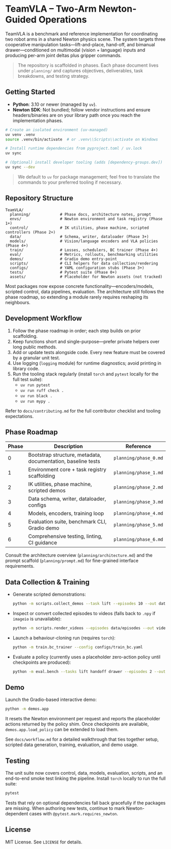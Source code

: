 # TeamVLA – Two-Arm Newton-Guided Operations

TeamVLA is a benchmark and reference implementation for coordinating two robot arms in a shared Newton physics scene. The system targets three cooperative manipulation tasks—lift-and-place, hand-off, and bimanual drawer—conditioned on multimodal (vision + language) inputs and producing per-arm joint deltas plus gripper commands.

> The repository is scaffolded in phases. Each phase document lives under `planning/` and captures objectives, deliverables, task breakdowns, and testing strategy.

## Getting Started

- **Python**: 3.10 or newer (managed by `uv`).  
- **Newton SDK**: Not bundled; follow vendor instructions and ensure headers/binaries are on your library path once you reach the implementation phases.

```bash
# Create an isolated environment (uv-managed)
uv venv .venv
source .venv/bin/activate  # or .venv\\Scripts\\activate on Windows

# Install runtime dependencies from pyproject.toml / uv.lock
uv sync

# (Optional) install developer tooling (adds [dependency-groups.dev])
uv sync --dev
```

> We default to `uv` for package management; feel free to translate the commands to your preferred tooling if necessary.

## Repository Structure

```
TeamVLA/
  planning/             # Phase docs, architecture notes, prompt
  envs/                 # Newton environment and task registry (Phase 1+)
  control/              # IK utilities, phase machine, scripted controllers (Phase 2+)
  data/                 # Schema, writer, dataloader (Phase 3+)
  models/               # Vision/language encoders and VLA policies (Phase 4+)
  train/                # Losses, schedulers, BC trainer (Phase 4+)
  eval/                 # Metrics, rollouts, benchmarking utilities
  demos/                # Gradio demo entry-point
  scripts/              # CLI helpers for data collection/rendering
  configs/              # YAML configuration stubs (Phase 3+)
  tests/                # Pytest suite (Phase 0+)
  assets/               # Placeholder for Newton assets (not tracked)
```

Most packages now expose concrete functionality—encoders/models, scripted control, data pipelines, evaluation.  The architecture still follows the phase roadmap, so extending a module rarely requires reshaping its neighbours.

## Development Workflow

1. Follow the phase roadmap in order; each step builds on prior scaffolding.
2. Keep functions short and single-purpose—prefer private helpers over long public methods.
3. Add or update tests alongside code. Every new feature must be covered by a granular unit test.
4. Use logging (`logging` module) for runtime diagnostics; avoid printing in library code.
5. Run the tooling stack regularly (install `torch` and `pytest` locally for the full test suite):
   - `uv run pytest`
   - `uv run ruff check .`
   - `uv run black .`
   - `uv run mypy .`

Refer to `docs/contributing.md` for the full contributor checklist and tooling expectations.

## Phase Roadmap

| Phase | Description | Reference |
|-------|-------------|-----------|
| 0 | Bootstrap structure, metadata, documentation, baseline tests | `planning/phase_0.md` |
| 1 | Environment core + task registry scaffolding | `planning/phase_1.md` |
| 2 | IK utilities, phase machine, scripted demos | `planning/phase_2.md` |
| 3 | Data schema, writer, dataloader, configs | `planning/phase_3.md` |
| 4 | Models, encoders, training loop | `planning/phase_4.md` |
| 5 | Evaluation suite, benchmark CLI, Gradio demo | `planning/phase_5.md` |
| 6 | Comprehensive testing, linting, CI guidance | `planning/phase_6.md` |

Consult the architecture overview (`planning/architecture.md`) and the prompt scaffold (`planning/prompt.md`) for fine-grained interface requirements.

## Data Collection & Training

- Generate scripted demonstrations:

  ```bash
  python -m scripts.collect_demos --task lift --episodes 10 --out data/episodes
  ```

- Inspect or convert collected episodes to videos (falls back to `.npy` if `imageio` is unavailable):

  ```bash
  python -m scripts.render_videos --episodes data/episodes --out videos
  ```

- Launch a behaviour-cloning run (requires `torch`):

  ```bash
  python -m train.bc_trainer --config configs/train_bc.yaml
  ```

- Evaluate a policy (currently uses a placeholder zero-action policy until checkpoints are produced):

  ```bash
  python -m eval.bench --tasks lift handoff drawer --episodes 2 --output results/summary.json
  ```

## Demo

Launch the Gradio-based interactive demo:

```bash
python -m demos.app
```

It resets the Newton environment per request and reports the placeholder actions returned by the policy shim.  Once checkpoints are available, `demos.app.load_policy` can be extended to load them.

See `docs/workflow.md` for a detailed walkthrough that ties together setup, scripted data generation, training, evaluation, and demo usage.

## Testing

The unit suite now covers control, data, models, evaluation, scripts, and an end-to-end smoke test linking the pipeline.  Install `torch` locally to run the full suite:

```bash
pytest
```

Tests that rely on optional dependencies fall back gracefully if the packages are missing.  When authoring new tests, continue to mark Newton-dependent cases with `@pytest.mark.requires_newton`.

## License

MIT License. See `LICENSE` for details.

